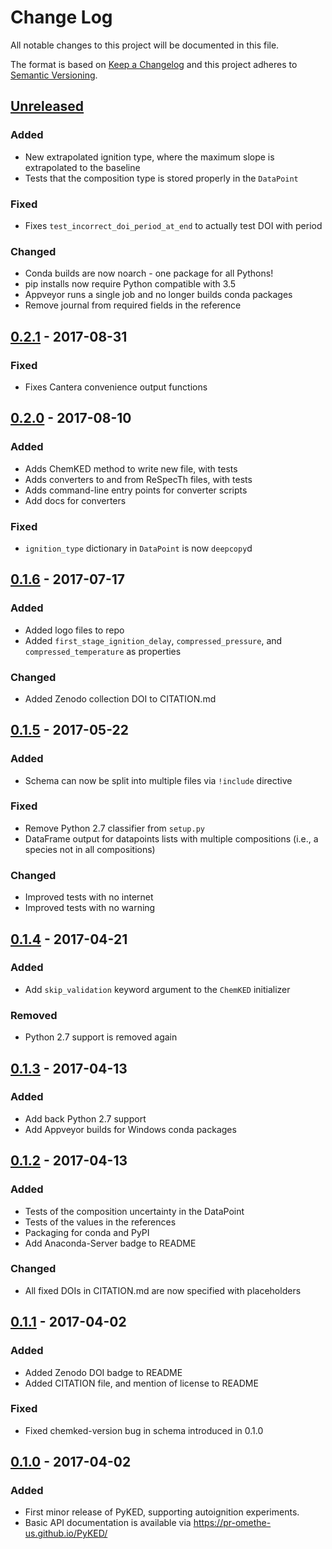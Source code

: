 # Change Log
All notable changes to this project will be documented in this file.

The format is based on [Keep a Changelog](http://keepachangelog.com/)
and this project adheres to [Semantic Versioning](http://semver.org/).

## [Unreleased]
### Added
- New extrapolated ignition type, where the maximum slope is extrapolated to the baseline
- Tests that the composition type is stored properly in the `DataPoint`

### Fixed
- Fixes `test_incorrect_doi_period_at_end` to actually test DOI with period

### Changed
- Conda builds are now noarch - one package for all Pythons!
- pip installs now require Python compatible with 3.5
- Appveyor runs a single job and no longer builds conda packages
- Remove journal from required fields in the reference

## [0.2.1] - 2017-08-31
### Fixed
- Fixes Cantera convenience output functions

## [0.2.0] - 2017-08-10
### Added
- Adds ChemKED method to write new file, with tests
- Adds converters to and from ReSpecTh files, with tests
- Adds command-line entry points for converter scripts
- Add docs for converters

### Fixed
- `ignition_type` dictionary in `DataPoint` is now `deepcopy`d

## [0.1.6] - 2017-07-17
### Added
- Added logo files to repo
- Added `first_stage_ignition_delay`, `compressed_pressure`, and `compressed_temperature` as properties

### Changed
- Added Zenodo collection DOI to CITATION.md

## [0.1.5] - 2017-05-22
### Added
- Schema can now be split into multiple files via `!include` directive

### Fixed
- Remove Python 2.7 classifier from `setup.py`
- DataFrame output for datapoints lists with multiple compositions (i.e., a species not in all compositions)

### Changed
- Improved tests with no internet
- Improved tests with no warning

## [0.1.4] - 2017-04-21
### Added
- Add `skip_validation` keyword argument to the `ChemKED` initializer

### Removed
- Python 2.7 support is removed again

## [0.1.3] - 2017-04-13
### Added
- Add back Python 2.7 support
- Add Appveyor builds for Windows conda packages

## [0.1.2] - 2017-04-13
### Added
- Tests of the composition uncertainty in the DataPoint
- Tests of the values in the references
- Packaging for conda and PyPI
- Add Anaconda-Server badge to README

### Changed
- All fixed DOIs in CITATION.md are now specified with placeholders

## [0.1.1] - 2017-04-02
### Added
- Added Zenodo DOI badge to README
- Added CITATION file, and mention of license to README

### Fixed
- Fixed chemked-version bug in schema introduced in 0.1.0

## [0.1.0] - 2017-04-02
### Added
- First minor release of PyKED, supporting autoignition experiments.
- Basic API documentation is available via https://pr-omethe-us.github.io/PyKED/

[Unreleased]: https://github.com/pr-omethe-us/PyKED/compare/v0.2.1...HEAD
[0.2.1]: https://github.com/pr-omethe-us/PyKED/compare/v0.2.0...v0.2.1
[0.2.0]: https://github.com/pr-omethe-us/PyKED/compare/v0.1.6...v0.2.0
[0.1.6]: https://github.com/pr-omethe-us/PyKED/compare/v0.1.5...v0.1.6
[0.1.5]: https://github.com/pr-omethe-us/PyKED/compare/v0.1.4...v0.1.5
[0.1.4]: https://github.com/pr-omethe-us/PyKED/compare/v0.1.3...v0.1.4
[0.1.3]: https://github.com/pr-omethe-us/PyKED/compare/v0.1.2...v0.1.3
[0.1.2]: https://github.com/pr-omethe-us/PyKED/compare/v0.1.1...v0.1.2
[0.1.1]: https://github.com/pr-omethe-us/PyKED/compare/v0.1.0...v0.1.1
[0.1.0]: https://github.com/pr-omethe-us/PyKED/compare/75ecf67766a0be2a80e2377391fd9eca420f152c...v0.1.0
